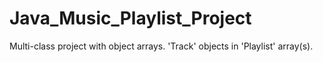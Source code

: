 # Java_Music_Playlist_Project

Multi-class project with object arrays. 'Track' objects in 'Playlist' array(s). 
